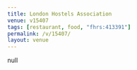 ```yaml
---
title: London Hostels Association
venue: v15407
tags: [restaurant, food, "fhrs:413391"]
permalink: /v/15407/
layout: venue
---
```

null